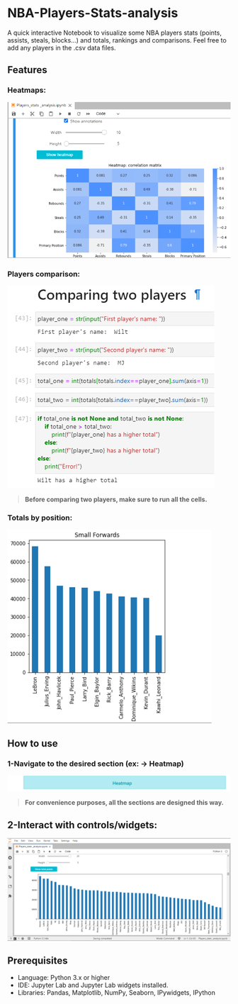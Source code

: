 # NBA-Players-Stats-analysis
A quick interactive Notebook to visualize some NBA players stats (points, assists, steals, blocks...) and totals, rankings and comparisons. Feel free to add any players in the .csv data files. 

## Features

### Heatmaps:
![Heatmap:](Features/Heatmap.PNG)

### Players comparison:
![Players_comparison:](Features/Players_comparison.PNG)
> **Before comparing two players, make sure to run all the cells.**

### Totals by position:
![Totals_by_position:](Features/Totals_by_position.PNG)

## How to use 

### 1-Navigate to the desired section (ex: -> Heatmap)
![Heatmap_section:](How%20to%20Use/1-Section.PNG)
> **For convenience purposes, all the sections are designed this way.**

## 2-Interact with controls/widgets: 
![Interactions:](How%20to%20Use/2-Interact_with_controls.PNG)


## Prerequisites

- Language: Python 3.x or higher
- IDE: Jupyter Lab and Jupyter Lab widgets installed.
- Libraries: Pandas, Matplotlib, NumPy, Seaborn, IPywidgets, IPython
